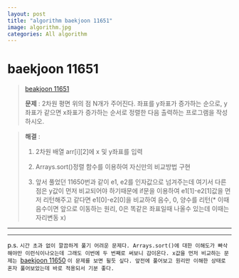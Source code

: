 ```yaml
---  
layout: post  
title: "algorithm baekjoon 11651"  
image: algorithm.jpg  
categories: All algorithm  
---  
```


# baekjoon 11651  

> [beakjoon 11651](https://www.acmicpc.net/problem/11651)  
>   
> **문제** : 2차원 평면 위의 점 N개가 주어진다. 좌표를 y좌표가 증가하는 순으로, y좌표가 같으면 x좌표가 증가하는 순서로 정렬한 다음 출력하는 프로그램을 작성하시오.  

> **해결** :  
> 1. 2차원 배열 arr[i][2]에 x 및 y좌표를 입력    
> 
> 2. Arrays.sort()정렬 함수를 이용하여 자신만의 비교방법 구현  
> 
> 3. 앞서 풀었던 11650번과 같이 e1, e2를 인자값으로 넘겨주는데 여기서 다른점은 y값이 먼저 비교되어야 하기때문에 if문을 이용하여 e1[1]-e2[1]값을 먼저 리턴해주고 같다면 e1[0]-e2[0]을 비교하여 음수, 0, 양수를 리턴(* 이때 음수이면 앞으로 이동하는 원리, 0은 똑같은 좌표일때 나올수 있는데 이때는 자리변동 x)  

---  

<script src="https://gist.github.com/nnlog/64a261f6c891f1ae304cc3fa9d7511f3.js"></script>  

---   

p.s. `시간 초과 없이 깔끔하게 풀기 어려운 문제다. Arrays.sort()에 대한 이해도가 빠삭해야만 이런식이나오는데 그래도 이번에 두 번째로 써보니 감이온다. x값을 먼저 비교하는 문제는 `[baekjoon 11650](https://nnlog.github.io/2022/05/24/algorithm-baekjoon-11650/) `이 문제를 보면 될듯 싶다. 앞전에 풀어보고 원리만 이해한 상태로 혼자 풀어보았는데 바로 적용되서 기분 좋다. `
